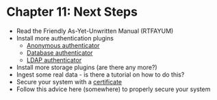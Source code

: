 Chapter 11: Next Steps
======================

- Read the Friendly As-Yet-Unwritten Manual (RTFAYUM)
- Install more authentication plugins
  - [Anonymous authenticator](https://repo.icatproject.org/site/authn/anon/1.1.2/installation.html)
  - [Database authenticator](https://repo.icatproject.org/site/authn/db/2.0.0/installation.html)
  - [LDAP authenticator](https://repo.icatproject.org/site/authn/ldap/1.2.1/installation.html)
- Install more storage plugins (are there any more?)
- Ingest some real data - is there a tutorial on how to do this?
- Secure your system with a [certificate](https://icatproject.org/installation/glassfish/certificate/)
- Follow this advice here (somewhere) to properly secure your system